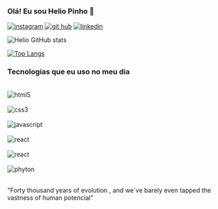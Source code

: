 
### Olá! Eu sou Helio Pinho 🚀

[![instagram](https://img.shields.io/badge/Instagram-E4405F?style=for-the-badge&logo=instagram&logoColor=white)](https://www.instagram.com/_helio.pinho/)
[![git hub](https://img.shields.io/badge/GitHub-100000?style=for-the-badge&logo=github&logoColor=white)](https://github.com/jacobhei123)
[![linkedin](https://img.shields.io/badge/LinkedIn-0077B5?style=for-the-badge&logo=linkedin&logoColor=white)](https://www.linkedin.com/in/h%C3%A9lio-vieira-pinho-a8336a22a/)

![Helio GitHub stats](https://github-readme-stats.vercel.app/api?username=jacobhei123&show_icons=true&theme=dracula)

[![Top Langs](https://github-readme-stats.vercel.app/api/top-langs/?username=jacobhei123)](https://github.com/anuraghazra/github-readme-stats)

### Tecnologias que eu uso no meu dia 

<div style="display: inline_block"><br/> <img align="center" alt="html5" src="https://img.shields.io/badge/HTML5-E34F26?style=for-the-badge&logo=html5&logoColor=white" />
<div style="display: inline_block"><br/> <img align="center" alt="css3" src="https://img.shields.io/badge/CSS3-1572B6?style=for-the-badge&logo=css3&logoColor=white" />
<div style="display: inline_block"><br/> <img align="center" alt="javascript" src="https://img.shields.io/badge/JavaScript-F7DF1E?style=for-the-badge&logo=javascript&logoColor=black" />
<div style="display: inline_block"><br/> <img align="center" alt="react" src="https://img.shields.io/badge/React-20232A?style=for-the-badge&logo=react&logoColor=61DAFB" />

<div style="display: inline_block"><br/> <img align="center" alt="react" src="https://img.shields.io/badge/C-00599C?style=for-the-badge&logo=c&logoColor=white" />
<div style="display: inline_block"><br/> <img align="center" alt="phyton" src="https://img.shields.io/badge/Python-3776AB?style=for-the-badge&logo=python&logoColor=white" />

</div> <br/>


"Forty thousand years of evolution , and we´ve barely  even tapped the vastness  of human potencial"


